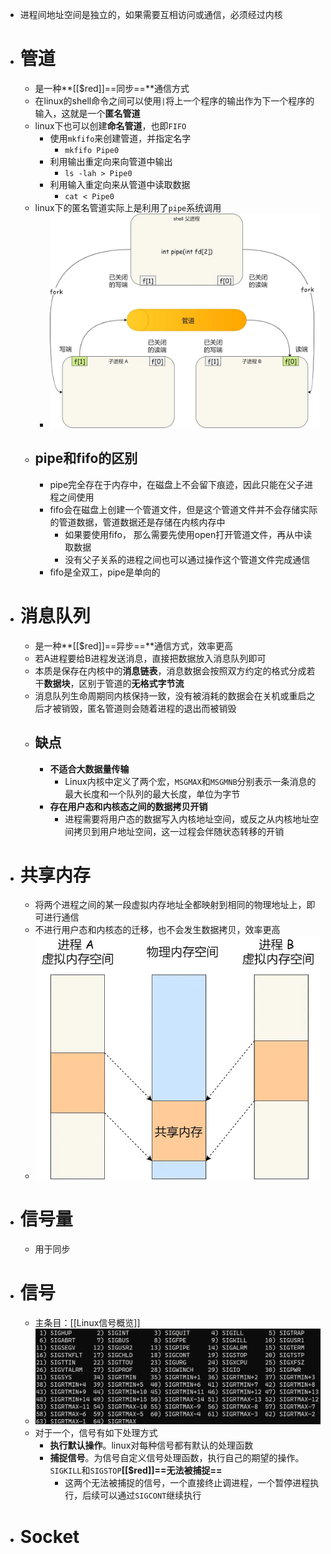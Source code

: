 - 进程间地址空间是独立的，如果需要互相访问或通信，必须经过内核
- # 管道
	- 是一种**[[$red]]==同步==**通信方式
	- 在linux的shell命令之间可以使用`|`将上一个程序的输出作为下一个程序的输入，这就是一个**匿名管道**
	- linux下也可以创建**命名管道**，也即`FIFO`
		- 使用`mkfifo`来创建管道，并指定名字
			- `mkfifo Pipe0`
		- 利用输出重定向来向管道中输出
			- ``ls -lah > Pipe0``
		- 利用输入重定向来从管道中读取数据
			- ``cat < Pipe0``
	- linux下的匿名管道实际上是利用了``pipe``系统调用
		- ![image.png](../assets/image_1694588246715_0.png)
	- ## pipe和fifo的区别
		- pipe完全存在于内存中，在磁盘上不会留下痕迹，因此只能在父子进程之间使用
		- fifo会在磁盘上创建一个管道文件，但是这个管道文件并不会存储实际的管道数据，管道数据还是存储在内核内存中
			- 如果要使用fifo， 那么需要先使用open打开管道文件，再从中读取数据
			- 没有父子关系的进程之间也可以通过操作这个管道文件完成通信
		- fifo是全双工，pipe是单向的
- # 消息队列
	- 是一种**[[$red]]==异步==**通信方式，效率更高
	- 若A进程要给B进程发送消息，直接把数据放入消息队列即可
	- 本质是保存在内核中的**消息链表**，消息数据会按照双方约定的格式分成若干**数据块**，区别于管道的**无格式字节流**
	- 消息队列生命周期同内核保持一致，没有被消耗的数据会在关机或重启之后才被销毁，匿名管道则会随着进程的退出而被销毁
	- ## 缺点
		- **不适合大数据量传输**
			- Linux内核中定义了两个宏，``MSGMAX``和``MSGMNB``分别表示一条消息的最大长度和一个队列的最大长度，单位为字节
		- **存在用户态和内核态之间的数据拷贝开销**
			- 进程需要将用户态的数据写入内核地址空间，或反之从内核地址空间拷贝到用户地址空间，这一过程会伴随状态转移的开销
- # 共享内存
	- 将两个进程之间的某一段虚拟内存地址全都映射到相同的物理地址上，即可进行通信
	- 不进行用户态和内核态的迁移，也不会发生数据拷贝，效率更高
	- ![image.png](../assets/image_1694590052598_0.png)
- # 信号量
	- 用于同步
- # 信号
	- 主条目：[[Linux信号概览]]
	- ![image.png](../assets/image_1694590766711_0.png)
	- 对于一个，信号有如下处理方式
		- **执行默认操作**。linux对每种信号都有默认的处理函数
		- **捕捉信号**。为信号自定义信号处理函数，执行自己的期望的操作。``SIGKILL``和`SIGSTOP`**[[$red]]==无法被捕捉==**
			- 这两个无法被捕捉的信号，一个直接终止调进程，一个暂停进程执行，后续可以通过``SIGCONT``继续执行
- # Socket